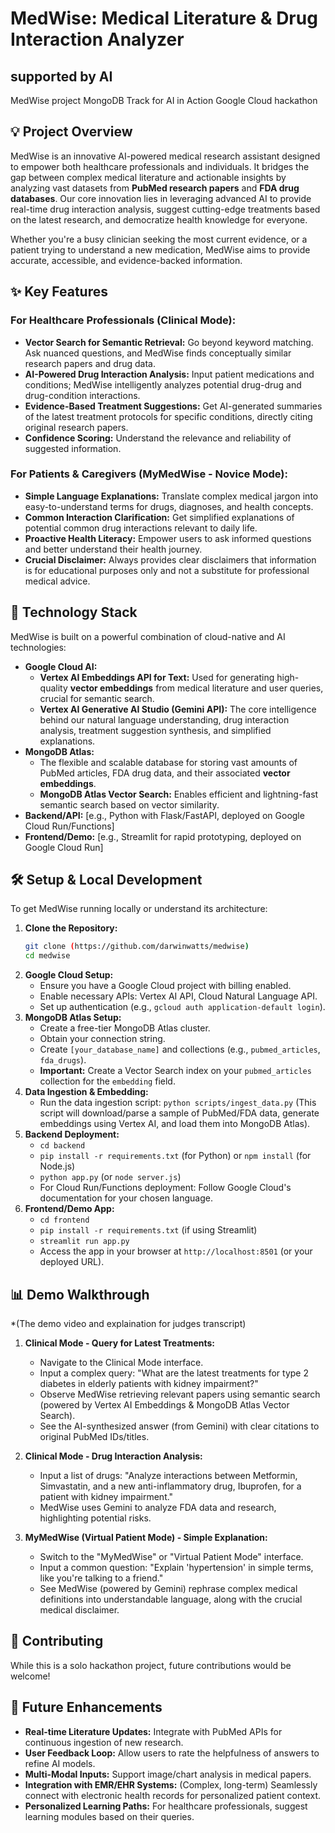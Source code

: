 # MedWise: Medical Literature & Drug Interaction Analyzer
## supported by AI
MedWise project MongoDB Track for AI in Action Google Cloud hackathon


## 💡 Project Overview
MedWise is an innovative AI-powered medical research assistant designed to empower both healthcare professionals and individuals. It bridges the gap between complex medical literature and actionable insights by analyzing vast datasets from **PubMed research papers** and **FDA drug databases**. Our core innovation lies in leveraging advanced AI to provide real-time drug interaction analysis, suggest cutting-edge treatments based on the latest research, and democratize health knowledge for everyone.

Whether you're a busy clinician seeking the most current evidence, or a patient trying to understand a new medication, MedWise aims to provide accurate, accessible, and evidence-backed information.

## ✨ Key Features

### For Healthcare Professionals (Clinical Mode):
* **Vector Search for Semantic Retrieval:** Go beyond keyword matching. Ask nuanced questions, and MedWise finds conceptually similar research papers and drug data.
* **AI-Powered Drug Interaction Analysis:** Input patient medications and conditions; MedWise intelligently analyzes potential drug-drug and drug-condition interactions.
* **Evidence-Based Treatment Suggestions:** Get AI-generated summaries of the latest treatment protocols for specific conditions, directly citing original research papers.
* **Confidence Scoring:** Understand the relevance and reliability of suggested information.

### For Patients & Caregivers (MyMedWise - Novice Mode):
* **Simple Language Explanations:** Translate complex medical jargon into easy-to-understand terms for drugs, diagnoses, and health concepts.
* **Common Interaction Clarification:** Get simplified explanations of potential common drug interactions relevant to daily life.
* **Proactive Health Literacy:** Empower users to ask informed questions and better understand their health journey.
* **Crucial Disclaimer:** Always provides clear disclaimers that information is for educational purposes only and not a substitute for professional medical advice.

## 🚀 Technology Stack

MedWise is built on a powerful combination of cloud-native and AI technologies:

* **Google Cloud AI:**
    * **Vertex AI Embeddings API for Text:** Used for generating high-quality **vector embeddings** from medical literature and user queries, crucial for semantic search.
    * **Vertex AI Generative AI Studio (Gemini API):** The core intelligence behind our natural language understanding, drug interaction analysis, treatment suggestion synthesis, and simplified explanations.
* **MongoDB Atlas:**
    * The flexible and scalable database for storing vast amounts of PubMed articles, FDA drug data, and their associated **vector embeddings**.
    * **MongoDB Atlas Vector Search:** Enables efficient and lightning-fast semantic search based on vector similarity.
* **Backend/API:** [e.g., Python with Flask/FastAPI, deployed on Google Cloud Run/Functions]
* **Frontend/Demo:** [e.g., Streamlit for rapid prototyping, deployed on Google Cloud Run]

## 🛠️ Setup & Local Development

To get MedWise running locally or understand its architecture:

1.  **Clone the Repository:**
    ```bash
    git clone (https://github.com/darwinwatts/medwise)
    cd medwise
    ```
2.  **Google Cloud Setup:**
    * Ensure you have a Google Cloud project with billing enabled.
    * Enable necessary APIs: Vertex AI API, Cloud Natural Language API.
    * Set up authentication (e.g., `gcloud auth application-default login`).
3.  **MongoDB Atlas Setup:**
    * Create a free-tier MongoDB Atlas cluster.
    * Obtain your connection string.
    * Create `[your_database_name]` and collections (e.g., `pubmed_articles`, `fda_drugs`).
    * **Important:** Create a Vector Search index on your `pubmed_articles` collection for the `embedding` field.
4.  **Data Ingestion & Embedding:**
    * Run the data ingestion script: `python scripts/ingest_data.py` (This script will download/parse a sample of PubMed/FDA data, generate embeddings using Vertex AI, and load them into MongoDB Atlas).
5.  **Backend Deployment:**
    * `cd backend`
    * `pip install -r requirements.txt` (for Python) or `npm install` (for Node.js)
    * `python app.py` (or `node server.js`)
    * For Cloud Run/Functions deployment: Follow Google Cloud's documentation for your chosen language.
6.  **Frontend/Demo App:**
    * `cd frontend`
    * `pip install -r requirements.txt` (if using Streamlit)
    * `streamlit run app.py`
    * Access the app in your browser at `http://localhost:8501` (or your deployed URL).

## 📊 Demo Walkthrough

*(The demo video and explaination for judges transcript)

1.  **Clinical Mode - Query for Latest Treatments:**
    * Navigate to the Clinical Mode interface.
    * Input a complex query: "What are the latest treatments for type 2 diabetes in elderly patients with kidney impairment?"
    * Observe MedWise retrieving relevant papers using semantic search (powered by Vertex AI Embeddings & MongoDB Atlas Vector Search).
    * See the AI-synthesized answer (from Gemini) with clear citations to original PubMed IDs/titles.

2.  **Clinical Mode - Drug Interaction Analysis:**
    * Input a list of drugs: "Analyze interactions between Metformin, Simvastatin, and a new anti-inflammatory drug, Ibuprofen, for a patient with kidney impairment."
    * MedWise uses Gemini to analyze FDA data and research, highlighting potential risks.

3.  **MyMedWise (Virtual Patient Mode) - Simple Explanation:**
    * Switch to the "MyMedWise" or "Virtual Patient Mode" interface.
    * Input a common question: "Explain 'hypertension' in simple terms, like you're talking to a friend."
    * See MedWise (powered by Gemini) rephrase complex medical definitions into understandable language, along with the crucial medical disclaimer.

## 🤝 Contributing
While this is a solo hackathon project, future contributions would be welcome!

## 🚀 Future Enhancements

* **Real-time Literature Updates:** Integrate with PubMed APIs for continuous ingestion of new research.
* **User Feedback Loop:** Allow users to rate the helpfulness of answers to refine AI models.
* **Multi-Modal Inputs:** Support image/chart analysis in medical papers.
* **Integration with EMR/EHR Systems:** (Complex, long-term) Seamlessly connect with electronic health records for personalized patient context.
* **Personalized Learning Paths:** For healthcare professionals, suggest learning modules based on their queries.

